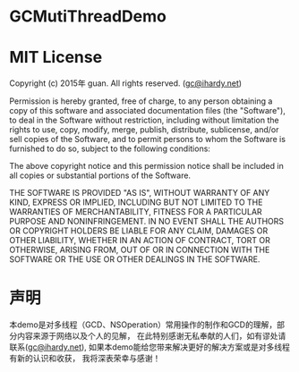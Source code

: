 # GCMutiThreadDemo

# MIT License
Copyright (c) 2015年 guan. All rights reserved. (gc@ihardy.net)

Permission is hereby granted, free of charge, to any person obtaining a copy
of this software and associated documentation files (the "Software"), to deal
in the Software without restriction, including without limitation the rights
to use, copy, modify, merge, publish, distribute, sublicense, and/or sell
copies of the Software, and to permit persons to whom the Software is
furnished to do so, subject to the following conditions:

The above copyright notice and this permission notice shall be included in
all copies or substantial portions of the Software.

THE SOFTWARE IS PROVIDED "AS IS", WITHOUT WARRANTY OF ANY KIND, EXPRESS OR
IMPLIED, INCLUDING BUT NOT LIMITED TO THE WARRANTIES OF MERCHANTABILITY,
FITNESS FOR A PARTICULAR PURPOSE AND NONINFRINGEMENT. IN NO EVENT SHALL THE
AUTHORS OR COPYRIGHT HOLDERS BE LIABLE FOR ANY CLAIM, DAMAGES OR OTHER
LIABILITY, WHETHER IN AN ACTION OF CONTRACT, TORT OR OTHERWISE, ARISING FROM,
OUT OF OR IN CONNECTION WITH THE SOFTWARE OR THE USE OR OTHER DEALINGS IN
THE SOFTWARE.

# 声明
本demo是对多线程（GCD、NSOperation）常用操作的制作和GCD的理解，部分内容来源于网络以及个人的见解，
在此特别感谢无私奉献的人们，如有谬处请联系(gc@ihardy.net), 如果本demo能给您带来解决更好的解决方案或是对多线程有新的认识和收获，
我将深表荣幸与感谢！

